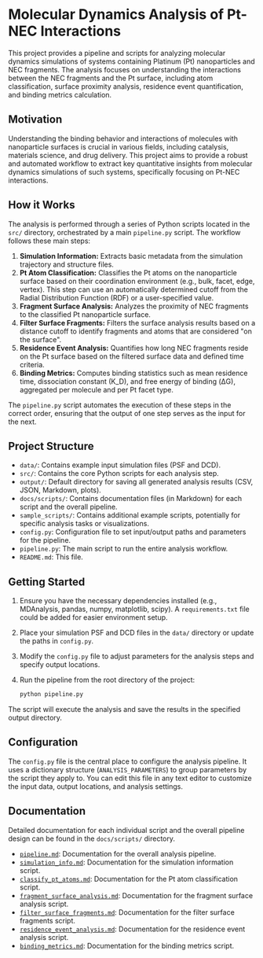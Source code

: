 # Molecular Dynamics Analysis of Pt-NEC Interactions

This project provides a pipeline and scripts for analyzing molecular dynamics simulations of systems containing Platinum (Pt) nanoparticles and NEC fragments. The analysis focuses on understanding the interactions between the NEC fragments and the Pt surface, including atom classification, surface proximity analysis, residence event quantification, and binding metrics calculation.

## Motivation

Understanding the binding behavior and interactions of molecules with nanoparticle surfaces is crucial in various fields, including catalysis, materials science, and drug delivery. This project aims to provide a robust and automated workflow to extract key quantitative insights from molecular dynamics simulations of such systems, specifically focusing on Pt-NEC interactions.

## How it Works

The analysis is performed through a series of Python scripts located in the `src/` directory, orchestrated by a main `pipeline.py` script. The workflow follows these main steps:

1.  **Simulation Information:** Extracts basic metadata from the simulation trajectory and structure files.
2.  **Pt Atom Classification:** Classifies the Pt atoms on the nanoparticle surface based on their coordination environment (e.g., bulk, facet, edge, vertex). This step can use an automatically determined cutoff from the Radial Distribution Function (RDF) or a user-specified value.
3.  **Fragment Surface Analysis:** Analyzes the proximity of NEC fragments to the classified Pt nanoparticle surface.
4.  **Filter Surface Fragments:** Filters the surface analysis results based on a distance cutoff to identify fragments and atoms that are considered "on the surface".
5.  **Residence Event Analysis:** Quantifies how long NEC fragments reside on the Pt surface based on the filtered surface data and defined time criteria.
6.  **Binding Metrics:** Computes binding statistics such as mean residence time, dissociation constant (K_D), and free energy of binding (ΔG), aggregated per molecule and per Pt facet type.

The `pipeline.py` script automates the execution of these steps in the correct order, ensuring that the output of one step serves as the input for the next.

## Project Structure

*   `data/`: Contains example input simulation files (PSF and DCD).
*   `src/`: Contains the core Python scripts for each analysis step.
*   `output/`: Default directory for saving all generated analysis results (CSV, JSON, Markdown, plots).
*   `docs/scripts/`: Contains documentation files (in Markdown) for each script and the overall pipeline.
*   `sample_scripts/`: Contains additional example scripts, potentially for specific analysis tasks or visualizations.
*   `config.py`: Configuration file to set input/output paths and parameters for the pipeline.
*   `pipeline.py`: The main script to run the entire analysis workflow.
*   `README.md`: This file.

## Getting Started

1.  Ensure you have the necessary dependencies installed (e.g., MDAnalysis, pandas, numpy, matplotlib, scipy). A `requirements.txt` file could be added for easier environment setup.
2.  Place your simulation PSF and DCD files in the `data/` directory or update the paths in `config.py`.
3.  Modify the `config.py` file to adjust parameters for the analysis steps and specify output locations.
4.  Run the pipeline from the root directory of the project:

    ```bash
    python pipeline.py
    ```

The script will execute the analysis and save the results in the specified output directory.

## Configuration

The `config.py` file is the central place to configure the analysis pipeline. It uses a dictionary structure (`ANALYSIS_PARAMETERS`) to group parameters by the script they apply to. You can edit this file in any text editor to customize the input data, output locations, and analysis settings.

## Documentation

Detailed documentation for each individual script and the overall pipeline design can be found in the `docs/scripts/` directory.

*   [`pipeline.md`](docs/scripts/pipeline.md): Documentation for the overall analysis pipeline.
*   [`simulation_info.md`](docs/scripts/simulation_info.md): Documentation for the simulation information script.
*   [`classify_pt_atoms.md`](docs/scripts/classify_pt_atoms.md): Documentation for the Pt atom classification script.
*   [`fragment_surface_analysis.md`](docs/scripts/fragment_surface_analysis.md): Documentation for the fragment surface analysis script.
*   [`filter_surface_fragments.md`](docs/scripts/filter_surface_fragments.md): Documentation for the filter surface fragments script.
*   [`residence_event_analysis.md`](docs/scripts/residence_event_analysis.md): Documentation for the residence event analysis script.
*   [`binding_metrics.md`](docs/scripts/binding_metrics.md): Documentation for the binding metrics script.